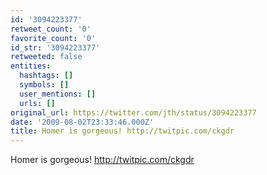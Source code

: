 ```yaml
---
id: '3094223377'
retweet_count: '0'
favorite_count: '0'
id_str: '3094223377'
retweeted: false
entities:
  hashtags: []
  symbols: []
  user_mentions: []
  urls: []
original_url: https://twitter.com/jth/status/3094223377
date: '2009-08-02T23:33:46.000Z'
title: Homer is gorgeous! http://twitpic.com/ckgdr
---
```


Homer is gorgeous! http://twitpic.com/ckgdr